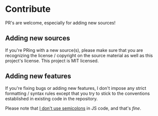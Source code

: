  # Contribute

PR's are welcome, especially for adding new sources!

## Adding new sources

If you're PRing with a new source(s), please make sure that you are recognizing the license / copyright on the source material as well as this project's license. This project is MIT licensed.

## Adding new features

If you're fixing bugs or adding new features, I don't impose any strict formatting / syntax rules except that you try to stick to the conventions established in existing code in the repository.

Please note that [I don't use semicolons](https://medium.com/@goatslacker/no-you-dont-need-semicolons-148d936b9cf2) in JS code, and that's _fine_.

